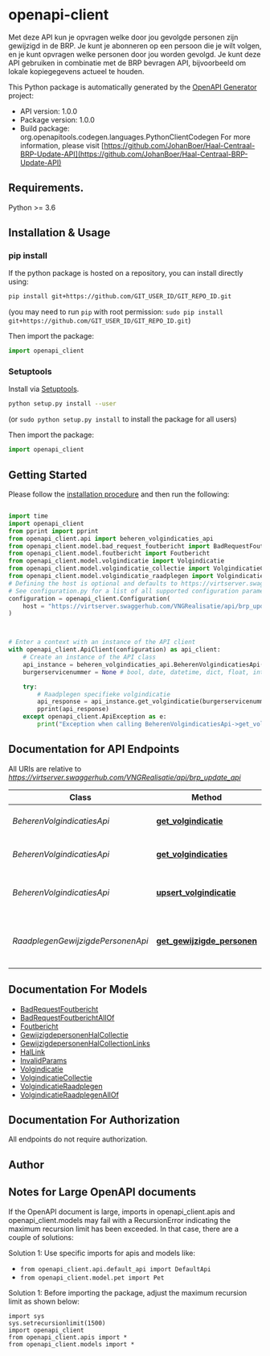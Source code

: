 # openapi-client
Met deze API kun je opvragen welke door jou gevolgde personen zijn gewijzigd in de BRP. Je kunt je abonneren op een persoon die je wilt volgen, en je kunt opvragen welke personen door jou worden gevolgd. Je kunt deze API gebruiken in combinatie met de BRP bevragen API, bijvoorbeeld om lokale kopiegegevens actueel te houden.

This Python package is automatically generated by the [OpenAPI Generator](https://openapi-generator.tech) project:

- API version: 1.0.0
- Package version: 1.0.0
- Build package: org.openapitools.codegen.languages.PythonClientCodegen
For more information, please visit [https://github.com/JohanBoer/Haal-Centraal-BRP-Update-API](https://github.com/JohanBoer/Haal-Centraal-BRP-Update-API)

## Requirements.

Python >= 3.6

## Installation & Usage
### pip install

If the python package is hosted on a repository, you can install directly using:

```sh
pip install git+https://github.com/GIT_USER_ID/GIT_REPO_ID.git
```
(you may need to run `pip` with root permission: `sudo pip install git+https://github.com/GIT_USER_ID/GIT_REPO_ID.git`)

Then import the package:
```python
import openapi_client
```

### Setuptools

Install via [Setuptools](http://pypi.python.org/pypi/setuptools).

```sh
python setup.py install --user
```
(or `sudo python setup.py install` to install the package for all users)

Then import the package:
```python
import openapi_client
```

## Getting Started

Please follow the [installation procedure](#installation--usage) and then run the following:

```python

import time
import openapi_client
from pprint import pprint
from openapi_client.api import beheren_volgindicaties_api
from openapi_client.model.bad_request_foutbericht import BadRequestFoutbericht
from openapi_client.model.foutbericht import Foutbericht
from openapi_client.model.volgindicatie import Volgindicatie
from openapi_client.model.volgindicatie_collectie import VolgindicatieCollectie
from openapi_client.model.volgindicatie_raadplegen import VolgindicatieRaadplegen
# Defining the host is optional and defaults to https://virtserver.swaggerhub.com/VNGRealisatie/api/brp_update_api
# See configuration.py for a list of all supported configuration parameters.
configuration = openapi_client.Configuration(
    host = "https://virtserver.swaggerhub.com/VNGRealisatie/api/brp_update_api"
)



# Enter a context with an instance of the API client
with openapi_client.ApiClient(configuration) as api_client:
    # Create an instance of the API class
    api_instance = beheren_volgindicaties_api.BeherenVolgindicatiesApi(api_client)
    burgerservicenummer = None # bool, date, datetime, dict, float, int, list, str, none_type | Identificerend gegeven van een ingeschreven natuurlijk persoon, als bedoeld in artikel 1.1 van de Wet algemene bepalingen burgerservicenummer.

    try:
        # Raadplegen specifieke volgindicatie
        api_response = api_instance.get_volgindicatie(burgerservicenummer)
        pprint(api_response)
    except openapi_client.ApiException as e:
        print("Exception when calling BeherenVolgindicatiesApi->get_volgindicatie: %s\n" % e)
```

## Documentation for API Endpoints

All URIs are relative to *https://virtserver.swaggerhub.com/VNGRealisatie/api/brp_update_api*

Class | Method | HTTP request | Description
------------ | ------------- | ------------- | -------------
*BeherenVolgindicatiesApi* | [**get_volgindicatie**](docs/BeherenVolgindicatiesApi.md#get_volgindicatie) | **GET** /volgindicaties/{burgerservicenummer} | Raadplegen specifieke volgindicatie
*BeherenVolgindicatiesApi* | [**get_volgindicaties**](docs/BeherenVolgindicatiesApi.md#get_volgindicaties) | **GET** /volgindicaties | Raadplegen alle actieve volgindicaties
*BeherenVolgindicatiesApi* | [**upsert_volgindicatie**](docs/BeherenVolgindicatiesApi.md#upsert_volgindicatie) | **PUT** /volgindicaties/{burgerservicenummer} | Toevoegen, wijzigen of beëindigen volgindicatie
*RaadplegenGewijzigdePersonenApi* | [**get_gewijzigde_personen**](docs/RaadplegenGewijzigdePersonenApi.md#get_gewijzigde_personen) | **GET** /wijzigingen | Raadplegen personen met gewijzigde gegevens


## Documentation For Models

 - [BadRequestFoutbericht](docs/BadRequestFoutbericht.md)
 - [BadRequestFoutberichtAllOf](docs/BadRequestFoutberichtAllOf.md)
 - [Foutbericht](docs/Foutbericht.md)
 - [GewijzigdepersonenHalCollectie](docs/GewijzigdepersonenHalCollectie.md)
 - [GewijzigdepersonenHalCollectionLinks](docs/GewijzigdepersonenHalCollectionLinks.md)
 - [HalLink](docs/HalLink.md)
 - [InvalidParams](docs/InvalidParams.md)
 - [Volgindicatie](docs/Volgindicatie.md)
 - [VolgindicatieCollectie](docs/VolgindicatieCollectie.md)
 - [VolgindicatieRaadplegen](docs/VolgindicatieRaadplegen.md)
 - [VolgindicatieRaadplegenAllOf](docs/VolgindicatieRaadplegenAllOf.md)


## Documentation For Authorization

 All endpoints do not require authorization.

## Author




## Notes for Large OpenAPI documents
If the OpenAPI document is large, imports in openapi_client.apis and openapi_client.models may fail with a
RecursionError indicating the maximum recursion limit has been exceeded. In that case, there are a couple of solutions:

Solution 1:
Use specific imports for apis and models like:
- `from openapi_client.api.default_api import DefaultApi`
- `from openapi_client.model.pet import Pet`

Solution 1:
Before importing the package, adjust the maximum recursion limit as shown below:
```
import sys
sys.setrecursionlimit(1500)
import openapi_client
from openapi_client.apis import *
from openapi_client.models import *
```

